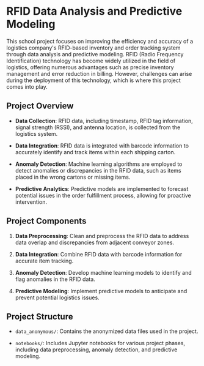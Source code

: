 # RFID Data Analysis and Predictive Modeling

This school project focuses on improving the efficiency and accuracy of a logistics company's RFID-based inventory and order tracking system through data analysis and predictive modeling. 
RFID (Radio Frequency Identification) technology has become widely utilized in the field of logistics, offering numerous advantages such as precise inventory management and error reduction in billing. 
However, challenges can arise during the deployment of this technology, which is where this project comes into play.

## Project Overview

- **Data Collection**: RFID data, including timestamp, RFID tag information, signal strength (RSSI), and antenna location, is collected from the logistics system.

- **Data Integration**: RFID data is integrated with barcode information to accurately identify and track items within each shipping carton.

- **Anomaly Detection**: Machine learning algorithms are employed to detect anomalies or discrepancies in the RFID data, such as items placed in the wrong cartons or missing items.

- **Predictive Analytics**: Predictive models are implemented to forecast potential issues in the order fulfillment process, allowing for proactive intervention.

## Project Components

1. **Data Preprocessing**: Clean and preprocess the RFID data to address data overlap and discrepancies from adjacent conveyor zones.

2. **Data Integration**: Combine RFID data with barcode information for accurate item tracking.

3. **Anomaly Detection**: Develop machine learning models to identify and flag anomalies in the RFID data.

4. **Predictive Modeling**: Implement predictive models to anticipate and prevent potential logistics issues.

## Project Structure

- `data_anonymous/`: Contains the anonymized data files used in the project.

- `notebooks/`: Includes Jupyter notebooks for various project phases, including data preprocessing, anomaly detection, and predictive modeling.
